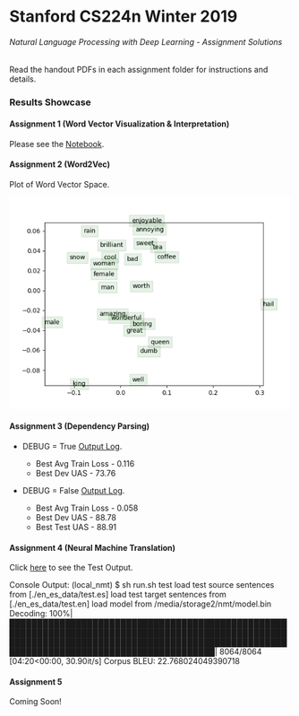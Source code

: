 # Stanford CS224n Winter 2019
###### Natural Language Processing with Deep Learning - Assignment Solutions

Read the handout PDFs in each assignment folder for instructions and details.

### Results Showcase

#### Assignment 1 (Word Vector Visualization & Interpretation)

Please see the [Notebook](a1/exploring_word_vectors.ipynb).

#### Assignment 2 (Word2Vec)
Plot of Word Vector Space.

![Plot](a2/word_vectors.png)

#### Assignment 3 (Dependency Parsing)

* DEBUG = True [Output Log](a3/debug_true_output.txt).
  * Best Avg Train Loss - 0.116
  * Best Dev UAS - 73.76

* DEBUG = False [Output Log](a3/debug_false_output.txt).
  * Best Avg Train Loss - 0.058
  * Best Dev UAS - 88.78
  * Best Test UAS - 88.91

#### Assignment 4 (Neural Machine Translation)

Click [here](a4/outputs/test_output.txt) to see the Test Output.

Console Output:
(local_nmt) $ sh run.sh test
load test source sentences from [./en_es_data/test.es]
load test target sentences from [./en_es_data/test.en]
load model from /media/storage2/nmt/model.bin
Decoding: 100%|███████████████████████████████████████████████████████████████████████████████████████████████████████████████████████████████████████████████████████████████████████████████████████████| 8064/8064 [04:20<00:00, 30.90it/s]
Corpus BLEU: 22.768024049390718

#### Assignment 5
Coming Soon!

